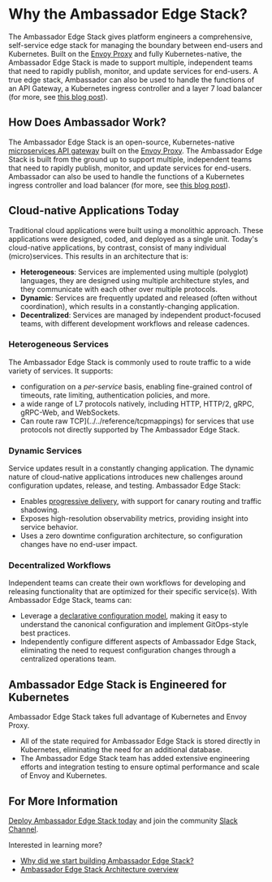 # Why the Ambassador Edge Stack?

The Ambassador Edge Stack gives platform engineers a comprehensive, self-service edge stack for managing the boundary between end-users and Kubernetes. Built on the [Envoy Proxy](https://www.envoyproxy.io) and fully Kubernetes-native, the Ambassador Edge Stack is made to support multiple, independent teams that need to rapidly publish, monitor, and update services for end-users. A true edge stack, Ambassador can also be used to handle the functions of an API Gateway, a Kubernetes ingress controller and a layer 7 load balancer (for more, see [this blog post](https://blog.getambassador.io/kubernetes-ingress-nodeport-load-balancers-and-ingress-controllers-6e29f1c44f2d)).

## How Does Ambassador Work?

The Ambassador Edge Stack is an open-source, Kubernetes-native [microservices API gateway](microservices-api-gateways) built on the [Envoy Proxy](https://www.envoyproxy.io). The Ambassador Edge Stack is built from the ground up to support multiple, independent teams that need to rapidly publish, monitor, and update services for end-users. Ambassador can also be used to handle the functions of a Kubernetes ingress controller and load balancer (for more, see [this blog post](https://blog.getambassador.io/kubernetes-ingress-nodeport-load-balancers-and-ingress-controllers-6e29f1c44f2d)).

## Cloud-native Applications Today

Traditional cloud applications were built using a monolithic approach. These applications were designed, coded, and deployed as a single unit. Today's cloud-native applications, by contrast, consist of many individual (micro)services. This results in an architecture that is:

* __Heterogeneous__: Services are implemented using multiple (polyglot) languages, they are designed using multiple architecture styles, and they communicate with each other over multiple protocols.
* __Dynamic__: Services are frequently updated and released (often without coordination), which results in a constantly-changing application.
* __Decentralized__: Services are managed by independent product-focused teams, with different development workflows and release cadences.

### Heterogeneous Services

The Ambassador Edge Stack is commonly used to route traffic to a wide variety of services. It supports:

* configuration on a *per-service* basis, enabling fine-grained control of timeouts, rate limiting, authentication policies, and more.
* a wide range of L7 protocols natively, including HTTP, HTTP/2, gRPC, gRPC-Web, and WebSockets.
* Can route raw TCP](../../reference/tcpmappings) for services that use protocols not directly supported by The Ambassador Edge Stack.

### Dynamic Services

Service updates result in a constantly changing application. The dynamic nature of cloud-native applications introduces new challenges around configuration updates, release, and testing. Ambassador Edge Stack:

* Enables [progressive delivery](../topics/concepts/progressive-delivery), with support for canary routing and traffic shadowing.
* Exposes high-resolution observability metrics, providing insight into service behavior.
* Uses a zero downtime configuration architecture, so configuration changes have no end-user impact.

### Decentralized Workflows

Independent teams can create their own workflows for developing and releasing functionality that are optimized for their specific service(s). With Ambassador Edge Stack, teams can:

* Leverage a [declarative configuration model](../topics/concepts/gitops-continuous-delivery), making it easy to understand the canonical configuration and implement GitOps-style best practices.
* Independently configure different aspects of Ambassador Edge Stack, eliminating the need to request configuration changes through a centralized operations team.

## Ambassador Edge Stack is Engineered for Kubernetes

Ambassador Edge Stack takes full advantage of Kubernetes and Envoy Proxy.

* All of the state required for Ambassador Edge Stack is stored directly in Kubernetes, eliminating the need for an additional database.
* The Ambassador Edge Stack team has added extensive engineering efforts and integration testing to ensure optimal performance and scale of Envoy and Kubernetes.

## For More Information

[Deploy Ambassador Edge Stack today](../tutorials/getting-started) and join the community [Slack Channel](https://d6e.co/slack).

Interested in learning more?

* [Why did we start building Ambassador Edge Stack?](https://blog.getambassador.io/building-ambassador-an-open-source-api-gateway-on-kubernetes-and-envoy-ed01ed520844)
* [Ambassador Edge Stack Architecture overview](../topics/concepts/architecture)

<GoogleStructuredData/>